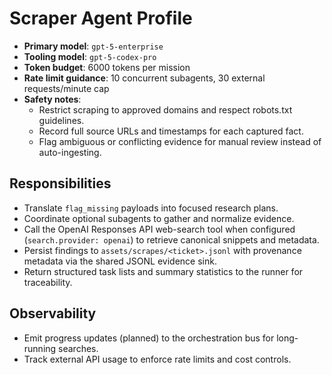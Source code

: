 # Scraper Agent Profile

- **Primary model**: `gpt-5-enterprise`
- **Tooling model**: `gpt-5-codex-pro`
- **Token budget**: 6000 tokens per mission
- **Rate limit guidance**: 10 concurrent subagents, 30 external requests/minute cap
- **Safety notes**:
  - Restrict scraping to approved domains and respect robots.txt guidelines.
  - Record full source URLs and timestamps for each captured fact.
  - Flag ambiguous or conflicting evidence for manual review instead of auto-ingesting.

## Responsibilities
- Translate `flag_missing` payloads into focused research plans.
- Coordinate optional subagents to gather and normalize evidence.
- Call the OpenAI Responses API web-search tool when configured (`search.provider: openai`)
  to retrieve canonical snippets and metadata.
- Persist findings to `assets/scrapes/<ticket>.jsonl` with provenance metadata via the shared JSONL evidence sink.
- Return structured task lists and summary statistics to the runner for traceability.

## Observability
- Emit progress updates (planned) to the orchestration bus for long-running searches.
- Track external API usage to enforce rate limits and cost controls.
